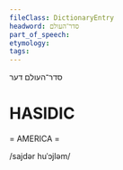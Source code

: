 ```yaml
---
fileClass: DictionaryEntry
headword: סדר־העולם
part_of_speech: 
etymology: 
tags: 
---
```

סדר־העולם
דער

HASIDIC
=======
= AMERICA = 

/sajdər huˈɔjləm/